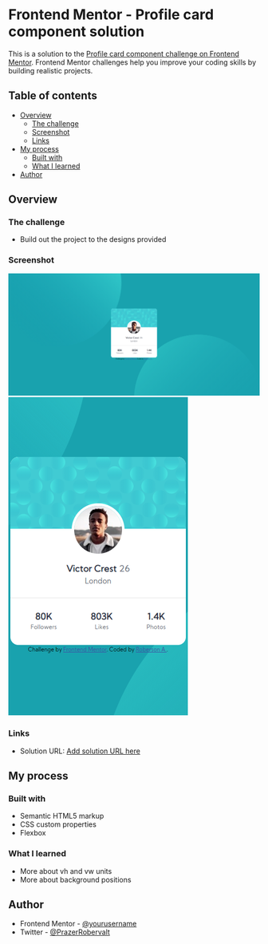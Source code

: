 # Frontend Mentor - Profile card component solution

This is a solution to the [Profile card component challenge on Frontend Mentor](https://www.frontendmentor.io/challenges/profile-card-component-cfArpWshJ). Frontend Mentor challenges help you improve your coding skills by building realistic projects. 

## Table of contents

- [Overview](#overview)
  - [The challenge](#the-challenge)
  - [Screenshot](#screenshot)
  - [Links](#links)
- [My process](#my-process)
  - [Built with](#built-with)
  - [What I learned](#what-i-learned)
- [Author](#author)

## Overview

### The challenge

- Build out the project to the designs provided

### Screenshot

![Desktop Version](./design/my-deskton-version.PNG)
![Mobile Version](./design/my-mobile-version.PNG)

### Links

- Solution URL: [Add solution URL here](https://your-solution-url.com)

## My process

### Built with

- Semantic HTML5 markup
- CSS custom properties
- Flexbox

### What I learned

- More about vh and vw units
- More about background positions 

## Author

- Frontend Mentor - [@yourusername](https://www.frontendmentor.io/profile/Roberson-Andrade)
- Twitter - [@PrazerRobervalt](https://twitter.com/PrazerRobervalt)

